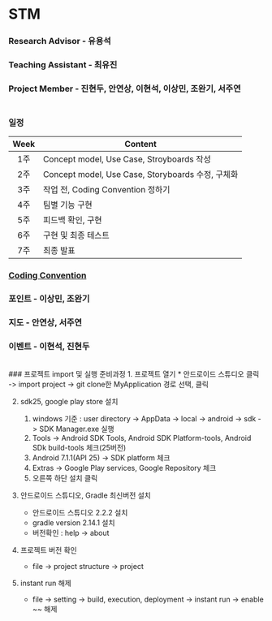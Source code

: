 # STM
### Research Advisor - 유용석<br>
### Teaching Assistant - 최유진<br>
### Project Member - 진현두, 안연상, 이현석, 이상민, 조완기, 서주연<br><br>
### 일정
|Week|Content|
|:---:|--------------------------------------------|
|1주|Concept model, Use Case, Stroyboards 작성|
|2주|Concept model, Use Case, Storyboards 수정, 구체화|
|3주|작업 전, Coding Convention 정하기|
|4주|팀별 기능 구현|
|5주|피드백 확인, 구현|
|6주|구현 및 최종 테스트|
|7주|최종 발표|

### [Coding Convention][coding]
[coding]: http://source.android.com/source/code-style.html

### 포인트 - 이상민, 조완기
### 지도 - 안연상, 서주연
### 이벤트 - 이현석, 진현두
<br />
### 프로젝트 import 및 실행 준비과정
1. 프로젝트 열기
   * 안드로이드 스튜디오 클릭 -> import project -> git clone한 MyApplication 경로 선택, 클릭

2. sdk25, google play store 설치
   1. windows 기준 : user directory -> AppData -> local -> android -> sdk -> SDK Manager.exe 실행
   2. Tools -> Android SDK Tools, Android SDK Platform-tools, Android SDk build-tools 체크(25버전)
   3. Android 7.1.1(API 25) -> SDK platform 체크
   4. Extras -> Google Play services, Google Repository 체크
   5. 오른쪽 하단 설치 클릭

3. 안드로이드 스튜디오, Gradle 최신버전 설치
   * 안드로이드 스튜디오 2.2.2 설치
   * gradle version 2.14.1 설치
   * 버전확인 : help -> about

4. 프로젝트 버전 확인
   * file -> project structure -> project

5. instant run 해제
   * file -> setting -> build, execution, deployment -> instant run -> enable ~~ 해제
